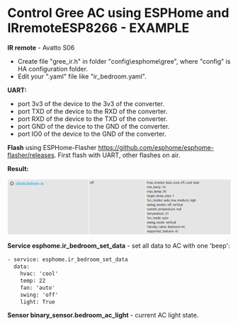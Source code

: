 # Control Gree AC using ESPHome and IRremoteESP8266 - EXAMPLE

**IR remote** - Avatto S06

* Create file "gree_ir.h" in folder "config\esphome\gree", where "config" is HA configuration folder.
* Edit your ".yaml" file like "ir_bedroom.yaml".

**UART:**
* port 3v3 of the device to the 3v3 of the converter.
* port TXD of the device to the RXD of the converter.
* port RXD of the device to the TXD of the converter.
* port GND of the device to the GND of the converter.
* port IO0 of the device to the GND of the converter.

**Flash** using ESPHome-Flasher https://github.com/esphome/esphome-flasher/releases. First flash with UART, other flashes on air.

**Result:**

![Bedroom AC](images/bedroom_ac.png)


**Service esphome.ir_bedroom_set_data** - set all data to AC with one 'beep':

```
- service: esphome.ir_bedroom_set_data
  data:
    hvac: 'cool'
    temp: 22
    fan: 'auto'
    swing: 'off'
    light: True
```

**Sensor binary_sensor.bedroom_ac_light** - current AC light state.